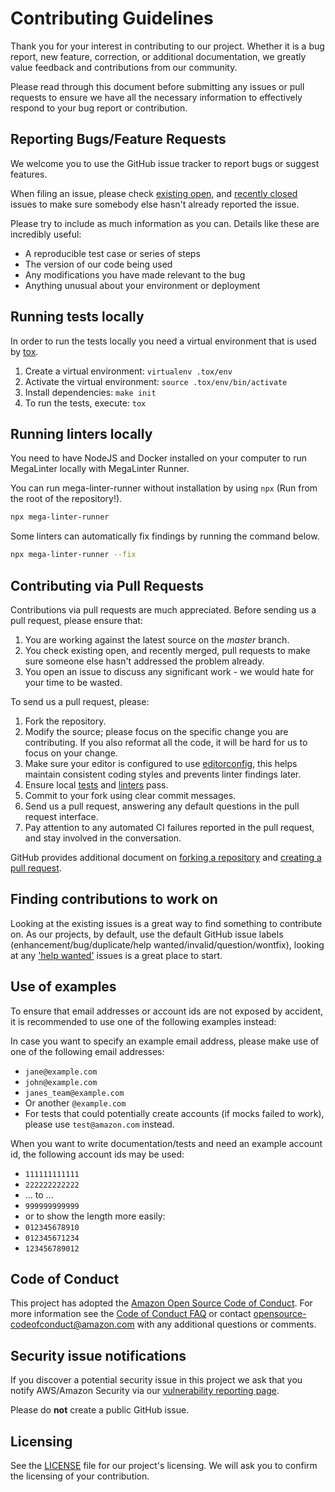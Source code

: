 # Contributing Guidelines

Thank you for your interest in contributing to our project. Whether it is a bug
report, new feature, correction, or additional documentation, we greatly value
feedback and contributions from our community.

Please read through this document before submitting any issues or pull requests
to ensure we have all the necessary information to effectively respond to your
bug report or contribution.

## Reporting Bugs/Feature Requests

We welcome you to use the GitHub issue tracker to report bugs or suggest
features.

When filing an issue, please check
[existing open](https://github.com/awslabs/aws-deployment-framework/issues),
and [recently closed](https://github.com/awslabs/aws-deployment-framework/issues?utf8=%E2%9C%93&q=is%3Aissue%20is%3Aclosed%20)
issues to make sure somebody else hasn't already reported the issue.

Please try to include as much information as you can.
Details like these are incredibly useful:

- A reproducible test case or series of steps
- The version of our code being used
- Any modifications you have made relevant to the bug
- Anything unusual about your environment or deployment

## Running tests locally

In order to run the tests locally you need a virtual environment that is used
by [tox](https://pypi.org/project/tox/).

1. Create a virtual environment: `virtualenv .tox/env`
2. Activate the virtual environment: `source .tox/env/bin/activate`
3. Install dependencies: `make init`
4. To run the tests, execute: `tox`

## Running linters locally

You need to have NodeJS and Docker installed on your computer to run MegaLinter
locally with MegaLinter Runner.

You can run mega-linter-runner without installation by using `npx` (Run from the
root of the repository!).

```sh
npx mega-linter-runner
```

Some linters can automatically fix findings by running the command below.

```sh
npx mega-linter-runner --fix
```

## Contributing via Pull Requests

Contributions via pull requests are much appreciated.
Before sending us a pull request, please ensure that:

1. You are working against the latest source on the *master* branch.
2. You check existing open, and recently merged, pull requests to make sure
   someone else hasn't addressed the problem already.
3. You open an issue to discuss any significant work - we would hate for your
   time to be wasted.

To send us a pull request, please:

1. Fork the repository.
2. Modify the source; please focus on the specific change you are contributing.
   If you also reformat all the code, it will be hard for us to focus on your
   change.
3. Make sure your editor is configured to use
   [editorconfig](https://editorconfig.org/), this helps maintain consistent
   coding styles and prevents linter findings later.
4. Ensure local [tests](#running-tests-locally) and
   [linters](#running-linters-locally) pass.
5. Commit to your fork using clear commit messages.
6. Send us a pull request, answering any default questions in the pull request
   interface.
7. Pay attention to any automated CI failures reported in the pull request, and
   stay involved in the conversation.

GitHub provides additional document on
[forking a repository](https://help.github.com/articles/fork-a-repo/) and
[creating a pull request](https://help.github.com/articles/creating-a-pull-request/).

## Finding contributions to work on

Looking at the existing issues is a great way to find something to contribute
on. As our projects, by default, use the default GitHub issue labels
(enhancement/bug/duplicate/help wanted/invalid/question/wontfix), looking at
any ['help wanted'](https://github.com/awslabs/aws-deployment-framework/labels/help%20wanted)
issues is a great place to start.

## Use of examples

To ensure that email addresses or account ids are not exposed by accident,
it is recommended to use one of the following examples instead:

In case you want to specify an example email address, please make use of one of
the following email addresses:

- `jane@example.com`
- `john@example.com`
- `janes_team@example.com`
- Or another `@example.com`
- For tests that could potentially create accounts (if mocks failed to work),
  please use `test@amazon.com` instead.

When you want to write documentation/tests and need an example account id, the
following account ids may be used:

- `111111111111`
- `222222222222`
- ... to ...
- `999999999999`
- or to show the length more easily:
- `012345678910`
- `012345671234`
- `123456789012`

## Code of Conduct

This project has adopted the
[Amazon Open Source Code of Conduct](https://aws.github.io/code-of-conduct).
For more information see the
[Code of Conduct FAQ](https://aws.github.io/code-of-conduct-faq) or contact
opensource-codeofconduct@amazon.com with any additional questions or comments.

## Security issue notifications

If you discover a potential security issue in this project we ask that you
notify AWS/Amazon Security via our
[vulnerability reporting page](http://aws.amazon.com/security/vulnerability-reporting/).

Please do **not** create a public GitHub issue.

## Licensing

See the [LICENSE](LICENSE.txt)
file for our project's licensing. We will ask you to confirm the licensing of
your contribution.
